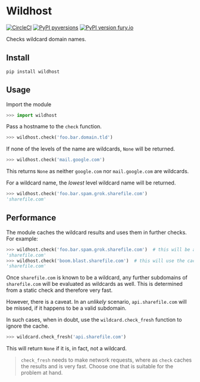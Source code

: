 # Wildhost

[![CircleCI](https://circleci.com/gh/circleci/circleci-docs.svg?style=svg)](https://circleci.com/gh/circleci/circleci-docs)
[![PyPI pyversions](https://img.shields.io/pypi/pyversions/wildhost.svg)](https://pypi.python.org/pypi/wildhost/)
[![PyPI version fury.io](https://badge.fury.io/py/wildhost.svg)](https://pypi.python.org/pypi/wildhost/)

Checks wildcard domain names.

## Install
```
pip install wildhost
```

## Usage
Import the module

```python
>>> import wildhost
```
Pass a hostname to the `check` function.

```python
>>> wildhost.check('foo.bar.domain.tld')
```

If none of the levels of the name are wildcards, `None` will be returned.
```python
>>> wildhost.check('mail.google.com')
```

This returns `None` as neither `google.com` nor `mail.google.com` are wildcards.

For a wildcard name, the _lowest_ level wildcard name will be returned.
```python
>>> wildhost.check('foo.bar.spam.grok.sharefile.com')
'sharefile.com'
```

## Performance
The module caches the wildcard results and uses them in further checks. For example:

```python
>>> wildhost.check('foo.bar.spam.grok.sharefile.com')  # this will be a fresh check
'sharefile.com'
>>> wildhost.check('boom.blast.sharefile.com')  # this will use the cache
'sharefile.com'
```

Once `sharefile.com` is known to be a wildcard, any further subdomains of `sharefile.com` will be evaluated as wildcards as well. This is determined from a static check and therefore very fast.

However, there is a caveat. In an _unlikely_ scenario, `api.sharefile.com` will be missed, if it happens to be a valid subdomain.

In such cases, when in doubt, use the `wildcard.check_fresh` function to ignore the cache.
```python
>>> wildcard.check_fresh('api.sharefile.com')
```

This will return `None` if it is, in fact, not a wildcard.

> `check_fresh` needs to make network requests, where as `check` caches the results and is very fast. Choose one that is suitable for the problem at hand.
